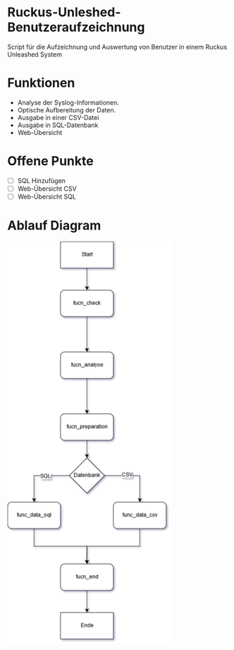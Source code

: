 # Ruckus-Unleshed-Benutzeraufzeichnung
Script für die Aufzeichnung und Auswertung von Benutzer in einem Ruckus Unleashed System

# Funktionen
- Analyse der Syslog-Informationen.
- Optische Aufbereitung der Daten.
- Ausgabe in einer CSV-Datei
- Ausgabe in SQL-Datenbank
- Web-Übersicht
 
 # Offene Punkte
 - [ ] SQL Hinzufügen
 - [ ] Web-Übersicht CSV
 - [ ] Web-Übersicht SQL

# Ablauf Diagram
![Hauptablaufdiagramm](/img/Funktionsdiagramm.png)

